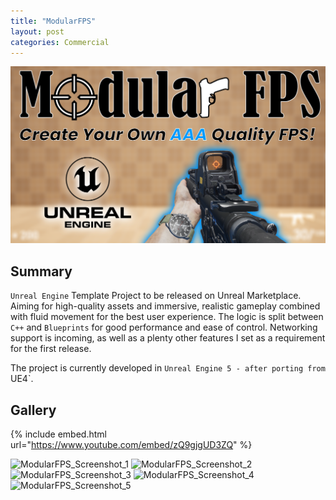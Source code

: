 ```yaml
---
title: "ModularFPS"
layout: post
categories: Commercial
---
```


![ModularFPS_Thumbnail](/assets/img/modularfps/modularfps_thumbnail.png)


## Summary

`Unreal Engine` Template Project to be released on Unreal Marketplace. Aiming for high-quality assets and immersive, realistic gameplay combined with fluid movement for the best user experience. The logic is split between `C++` and `Blueprints` for good performance and ease of control. Networking support is incoming, as well as a plenty other features I set as a requirement for the first release.

The project is currently developed in `Unreal Engine 5 - after porting from `UE4`.

## Gallery

{% include embed.html url="https://www.youtube.com/embed/zQ9gjgUD3ZQ" %}

![ModularFPS_Screenshot_1](/assets/img/modularfps/Screenshot_1.png)
![ModularFPS_Screenshot_2](/assets/img/modularfps/Screenshot_2.png)
![ModularFPS_Screenshot_3](/assets/img/modularfps/Screenshot_3.png)
![ModularFPS_Screenshot_4](/assets/img/modularfps/Screenshot_4.png)
![ModularFPS_Screenshot_5](/assets/img/modularfps/Screenshot_5.png)
